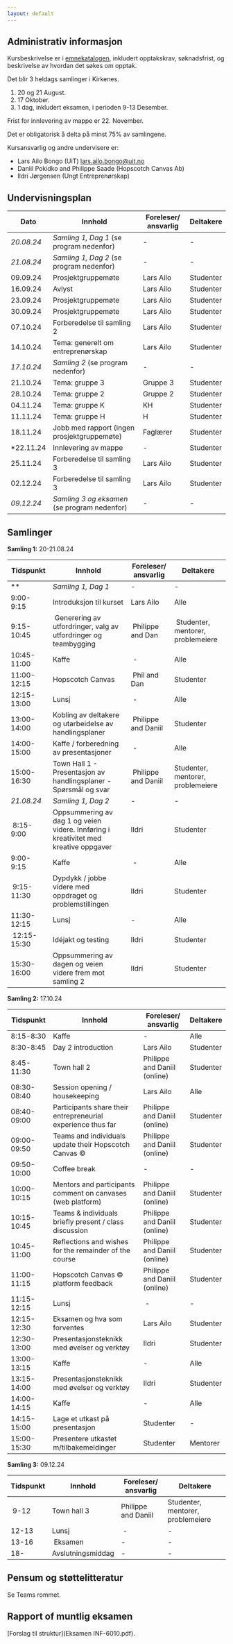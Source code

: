 ```yaml
---
layout: default
---
```


## Administrativ informasjon

Kursbeskrivelse er i [emnekatalogen](https://uit.no/utdanning/emner/emne/841390/inf-6010), inkludert opptakskrav, søknadsfrist, og beskrivelse av hvordan det søkes om opptak. 

Det blir 3 heldags samlinger i Kirkenes. 
1. 20 og 21 August.
2. 17 Oktober.
3. 1 dag, inkludert eksamen, i perioden 9-13 Desember.

Frist for innlevering av mappe er 22. November.

Det er obligatorisk å delta på minst 75% av samlingene.

Kursansvarlig og andre undervisere er:
- Lars Ailo Bongo (UiT) <lars.ailo.bongo@uit.no>
- Daniil Pokidko and Philippe Saade (Hopscotch Canvas Ab)
- Ildri Jørgensen (Ungt Entreprenørskap)

## Undervisningsplan

| Dato    	| Innhold		| Foreleser/ ansvarlig | Deltakere |
|-----------|-----------|----------------------|-----------|
| *20.08.24* | *Samling 1, Dag 1* (se program nedenfor)  | - | - |
| *21.08.24* | *Samling 1, Dag 2* (se program nedenfor)         | - | - |
| 09.09.24 | Prosjektgruppemøte | Lars Ailo | Studenter |
| 16.09.24 | Avlyst | Lars Ailo | Studenter |
| 23.09.24 | Prosjektgruppemøte | Lars Ailo | Studenter |
| 30.09.24 | Prosjektgruppemøte | Lars Ailo | Studenter |
| 07.10.24 | Forberedelse til samling 2 | Lars Ailo | Studenter |
| 14.10.24 | Tema: generelt om entreprenørskap | Lars Ailo | Studenter |
| *17.10.24* | *Samling 2*  (se program nedenfor)         | - | - |
| 21.10.24 | Tema: gruppe 3 | Gruppe 3 | Studenter |
| 28.10.24 | Tema: gruppe 2 | Gruppe 2 | Studenter |
| 04.11.24 | Tema: gruppe K | KH | Studenter |
| 11.11.24 | Tema: gruppe H | H | Studenter |
| 18.11.24 | Jobb med rapport (ingen prosjektgruppemøte)  | Faglærer | Studenter |
| *22.11.24 | Innlevering av mappe | - | Studenter |
| 25.11.24 | Forberedelse til samling 3  | Lars Ailo | Studenter |
| 02.12.24 | Forberedelse til samling 3  | Lars Ailo | Studenter |
| *09.12.24* | *Samling 3 og eksamen*  (se program nedenfor) | - | - |

## Samlinger

**Samling 1:**
20-21.08.24

| Tidspunkt    	| Innhold		| Foreleser/ ansvarlig | Deltakere |
|-----------|-----------|----------------------|-----------|
| ** | *Samling 1, Dag 1*           | - | - |
| 9:00-9:15  | Introduksjon til kurset      | Lars Ailo | Alle |
| 9:15-10:45 | Generering av utfordringer, valg av utfordringer og teambygging | Philippe and Dan | Studenter, mentorer, problemeiere |
| 10:45-11:00 | Kaffe                       | - | Alle |
| 11:00-12:15 | Hopscotch Canvas            | Phil and Dan | Studenter |
| 12:15-13:00 | Lunsj                       | - | Alle |
| 13:00-14:00 | Kobling av deltakere og utarbeidelse av handlingsplaner         | Philippe and Daniil | Studenter |
| 14:00-15:00 | Kaffe / forberedning av presentasjoner                          | - | Alle |
| 15:00-16:30 | Town Hall 1 - Presentasjon av handlingsplaner - Spørsmål og svar | Philippe and Daniil | Studenter, mentorer, problemeiere |
| *21.08.24* | *Samling 1, Dag 2*           | - | - |
| 8:15-9:00   |  Oppsummering av dag 1 og veien videre. Innføring i kreativitet med kreative oppgaver | Ildri | Studenter |
| 9:00-9:15   | Kaffe                       | - | Alle |
| 9:15-11:30  | Dypdykk / jobbe videre med oppdraget og problemstillingen | Ildri | Studenter |
| 11:30-12:15 | Lunsj                                | - | Alle |
| 12:15-15:30 | Idéjakt og testing| Ildri | Studenter |
| 15:30-16:00 | Oppsummering av dagen og veien videre frem mot samling 2 | Ildri | Studenter |

**Samling 2:**
17.10.24

| Tidspunkt    	| Innhold		| Foreleser/ ansvarlig | Deltakere |
|-----------|-----------|----------------------|-----------|
| 8:15-8:30  | Kaffe   | - | Alle |
| 8:30-8:45  | Day 2 introduction   | Lars Ailo|  Studenter |
| 8:45-11:30 | Town hall 2   | Philippe and Daniil (online) | Studenter |
| 08:30-08:40 | Session opening / housekeeping | Lars Ailo | Alle |
| 08:40-09:00 | Participants share their entrepreneurial experience thus far | Philippe and Daniil (online) | Studenter |
| 09:00-09:50	| Teams and individuals update their Hopscotch Canvas © | Philippe and Daniil (online) | Studenter |
| 09:50-10:00	| Coffee break | - | - |
| 10:00-10:15	| Mentors and participants comment on canvases (web platform) | Philippe and Daniil (online) | Studenter |
| 10:15-10:45	| Teams & individuals briefly present / class discussion | Philippe and Daniil (online) | Studenter |
| 10:45-11:00	| Reflections and wishes for the remainder of the course | Philippe and Daniil (online) | Studenter |
| 11:00-11:15	| Hopscotch Canvas © platform feedback | Philippe and Daniil (online) | Studenter |
| 11:15-12:15 | Lunsj        | - | - |
| 12:15-12:30 | Eksamen og hva som forventes | Lars Ailo | Studenter | 
| 12:30-13:00 | Presentasjonsteknikk med øvelser og verktøy | Ildri | Studenter |
| 13:00-13:15 | Kaffe | -  | Alle | 
| 13:15-14:00 | Presentasjonsteknikk med øvelser og verktøy | Ildri | Studenter |
| 14:00-14:15 | Kaffe | - | Alle |
| 14:15-15:00 | Lage et utkast på presentasjon | Studenter | - | 
| 15:00-15:30 | Presentere utkastet m/tilbakemeldinger | Studenter | Mentorer | 

**Samling 3:**
09.12.24

| Tidspunkt    	| Innhold		| Foreleser/ ansvarlig | Deltakere |
|-----------|-----------|----------------------|-----------|
| 9-12  | Town hall 3                | Philippe and Daniil | Studenter, mentorer, problemeiere |
| 12-13 | Lunsj                        | - | - |
| 13-16 | Eksamen                      | - | - |
| 18-   | Avslutningsmiddag            | - | - |


## Pensum og støttelitteratur

Se Teams rommet.

## Rapport of muntlig eksamen

[Forslag til struktur](Eksamen INF-6010.pdf).


